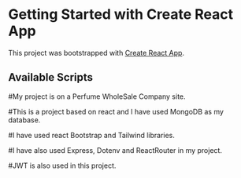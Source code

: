 # Getting Started with Create React App

This project was bootstrapped with [Create React App](https://github.com/facebook/create-react-app).

## Available Scripts

#My project is on a Perfume WholeSale Company site.

#This is a project based on react and I have used MongoDB as my database.

#I have used react Bootstrap and Tailwind libraries.

#I have also used Express, Dotenv and ReactRouter in my project.

#JWT is also used in this project.
